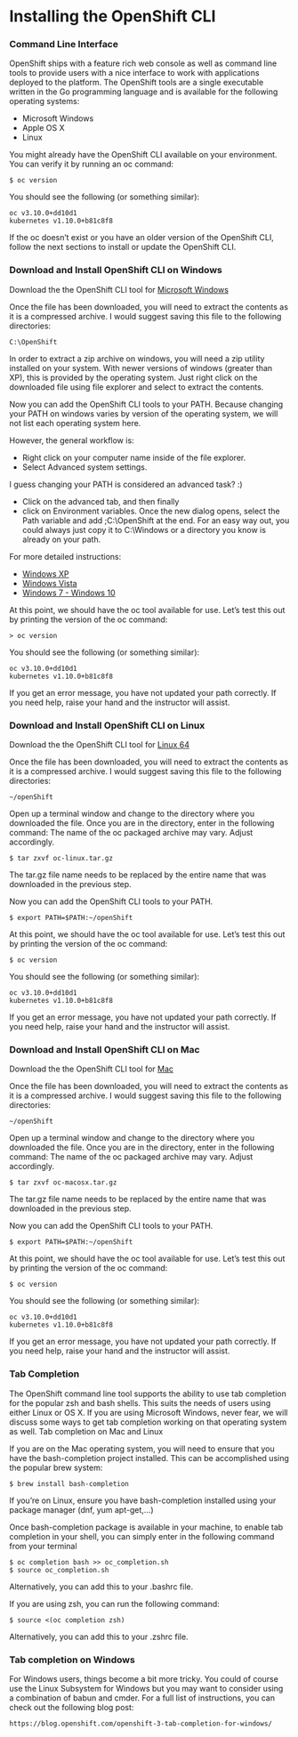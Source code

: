 # Installing the OpenShift CLI
### Command Line Interface

OpenShift ships with a feature rich web console as well as command line tools to provide users with a nice interface to work with applications deployed to the platform. The OpenShift tools are a single executable written in the Go programming language and is available for the following operating systems:

* Microsoft Windows
* Apple OS X
* Linux

You might already have the OpenShift CLI available on your environment. You can verify it by running an oc command:

```
$ oc version
```

You should see the following (or something similar):

```
oc v3.10.0+dd10d1
kubernetes v1.10.0+b81c8f8
```

If the oc doesn’t exist or you have an older version of the OpenShift CLI, follow the next sections to install or update the OpenShift CLI.

### Download and Install OpenShift CLI on Windows

Download the the OpenShift CLI tool for [Microsoft Windows](https://github.com/openshift/origin/releases/download/v3.10.0/openshift-origin-client-tools-v3.10.0-dd10d17-windows.zip)

Once the file has been downloaded, you will need to extract the contents as it is a compressed archive. I would suggest saving this file to the following directories:

```
C:\OpenShift
```

In order to extract a zip archive on windows, you will need a zip utility installed on your system. With newer versions of windows (greater than XP), this is provided by the operating system. Just right click on the downloaded file using file explorer and select to extract the contents.

Now you can add the OpenShift CLI tools to your PATH.
Because changing your PATH on windows varies by version of the operating system, we will not list each operating system here.

However, the general workflow is:
* Right click on your computer name inside of the file explorer.
* Select Advanced system settings.

I guess changing your PATH is considered an advanced task? :)
* Click on the advanced tab, and then finally
* click on Environment variables.
Once the new dialog opens, select the Path variable and add ;C:\OpenShift at the end.
For an easy way out, you could always just copy it to C:\Windows or a directory you know is already on your path.

For more detailed instructions:
* [Windows XP](https://support.microsoft.com/en-us/kb/310519)
* [Windows Vista](http://banagale.com/changing-your-system-path-in-windows-vista.htm)
* [Windows 7 - Windows 10](http://geekswithblogs.net/renso/archive/2009/10/21/how-to-set-the-windows-path-in-windows-7.aspx)

At this point, we should have the oc tool available for use. Let’s test this out by printing the version of the oc command:

```
> oc version
```

You should see the following (or something similar):

```
oc v3.10.0+dd10d1
kubernetes v1.10.0+b81c8f8
```

If you get an error message, you have not updated your path correctly. If you need help, raise your hand and the instructor will assist.

### Download and Install OpenShift CLI on Linux

Download the the OpenShift CLI tool for [Linux 64](https://github.com/openshift/origin/releases/download/v3.10.0/openshift-origin-client-tools-v3.10.0-dd10d17-linux-64bit.tar.gz)

Once the file has been downloaded, you will need to extract the contents as it is a compressed archive. I would suggest saving this file to the following directories:

```
~/openShift
```

Open up a terminal window and change to the directory where you downloaded the file. Once you are in the directory, enter in the following command:
	The name of the oc packaged archive may vary. Adjust accordingly.

```
$ tar zxvf oc-linux.tar.gz
```

The tar.gz file name needs to be replaced by the entire name that was downloaded in the previous step.

Now you can add the OpenShift CLI tools to your PATH.

```
$ export PATH=$PATH:~/openShift
```

At this point, we should have the oc tool available for use. Let’s test this out by printing the version of the oc command:

```
$ oc version
```

You should see the following (or something similar):

```
oc v3.10.0+dd10d1
kubernetes v1.10.0+b81c8f8
```

If you get an error message, you have not updated your path correctly. If you need help, raise your hand and the instructor will assist.

### Download and Install OpenShift CLI on Mac

Download the the OpenShift CLI tool for [Mac](https://github.com/openshift/origin/releases/download/v3.10.0/openshift-origin-client-tools-v3.10.0-dd10d17-mac.zip)

Once the file has been downloaded, you will need to extract the contents as it is a compressed archive. I would suggest saving this file to the following directories:

```
~/openShift
```

Open up a terminal window and change to the directory where you downloaded the file. Once you are in the directory, enter in the following command:
	The name of the oc packaged archive may vary. Adjust accordingly.

```
$ tar zxvf oc-macosx.tar.gz
```

The tar.gz file name needs to be replaced by the entire name that was downloaded in the previous step.

Now you can add the OpenShift CLI tools to your PATH.

```
$ export PATH=$PATH:~/openShift
```

At this point, we should have the oc tool available for use. Let’s test this out by printing the version of the oc command:

```
$ oc version
```

You should see the following (or something similar):

```
oc v3.10.0+dd10d1
kubernetes v1.10.0+b81c8f8
```

If you get an error message, you have not updated your path correctly. If you need help, raise your hand and the instructor will assist.

### Tab Completion

The OpenShift command line tool supports the ability to use tab completion for the popular zsh and bash shells. This suits the needs of users using either Linux or OS X. If you are using Microsoft Windows, never fear, we will discuss some ways to get tab completion working on that operating system as well.
Tab completion on Mac and Linux

If you are on the Mac operating system, you will need to ensure that you have the bash-completion project installed. This can be accomplished using the popular brew system:

```
$ brew install bash-completion
```

If you’re on Linux, ensure you have bash-completion installed using your package manager (dnf, yum apt-get,…​)

Once bash-completion package is available in your machine, to enable tab completion in your shell, you can simply enter in the following command from your terminal

```
$ oc completion bash >> oc_completion.sh
$ source oc_completion.sh
```

Alternatively, you can add this to your .bashrc file.

If you are using zsh, you can run the following command:

```
$ source <(oc completion zsh)
```

Alternatively, you can add this to your .zshrc file.

### Tab completion on Windows

For Windows users, things become a bit more tricky. You could of course use the Linux Subsystem for Windows but you may want to consider using a combination of babun and cmder. For a full list of instructions, you can check out the following blog post:

    https://blog.openshift.com/openshift-3-tab-completion-for-windows/
